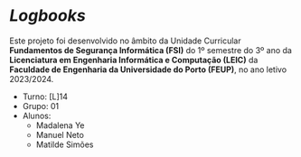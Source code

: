 # *Logbooks*

Este projeto foi desenvolvido no âmbito da Unidade Curricular **Fundamentos de Segurança Informática (FSI)** do 1º semestre do 3º ano da **Licenciatura em Engenharia Informática e Computação (LEIC)** da **Faculdade de Engenharia da Universidade do Porto (FEUP)**, no ano letivo 2023/2024.

* Turno: [L]14
* Grupo: 01
* Alunos:
    - Madalena Ye
    - Manuel Neto
    - Matilde Simões
